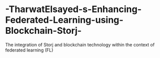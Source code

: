 # -TharwatElsayed-s-Enhancing-Federated-Learning-using-Blockchain-Storj-
The integration of Storj and blockchain technology within the context of federated learning (FL)

